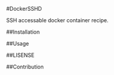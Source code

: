#DockerSSHD

SSH accessable docker container recipe.

##Installation


##Usage


##LISENSE

##Contribution
